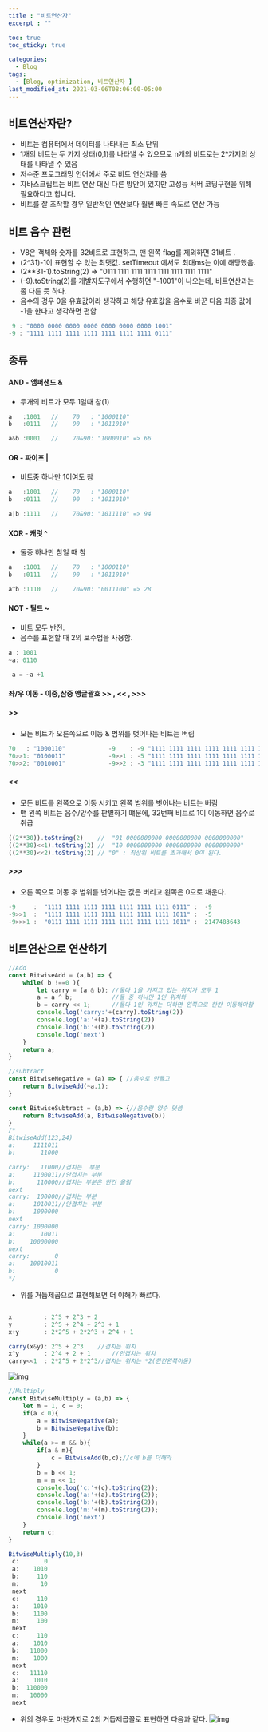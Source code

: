 ```yaml
---
title : "비트연산자"
excerpt : ""

toc: true
toc_sticky: true

categories:
  - Blog
tags:
  - [Blog, optimization, 비트연산자 ]
last_modified_at: 2021-03-06T08:06:00-05:00
---
```


## 비트연산자란?

* 비트는 컴퓨터에서 데이터를 나타내는 최소 단위
* 1개의 비트는 두 가지 상태(0,1)를 나타낼 수 있으므로 n개의 비트로는 2ⁿ가지의 상태를 나타낼 수 있음
* 저수준 프로그래밍 언어에서 주로 비트 연산자를 씀
* 자바스크립트는 비트 연산 대신 다른 방안이 있지만 고성능 서버 코딩구현을 위해 필요하다고 합니다.
* 비트를 잘 조작할 경우 일반적인 연산보다 훨씬 빠른 속도로 연산 가능

## 비트 음수 관련

* V8은 객체와 숫자를 32비트로 표현하고, 맨 왼쪽 flag를 제외하면 31비트 .
* (2^31)-1이 표현할 수 있는 최댓값. setTimeout 에서도 최대ms는 이에 해당했음.
* (2**31-1).toString(2) => "0111 1111 1111 1111 1111 1111 1111 1111"
* (-9).toString(2)를 개발자도구에서 수행하면 "-1001"이 나오는데, 비트연산과는 좀 다른 듯 하다.
* 음수의 경우 0을 유효값이라 생각하고 해당 유효값을 음수로 바꾼 다음 최종 값에 -1을 한다고 생각하면 편함 
```js
 9 : "0000 0000 0000 0000 0000 0000 0000 1001"
-9 : "1111 1111 1111 1111 1111 1111 1111 0111"
```

## 종류 

#### AND - 앰퍼샌드 &
* 두개의 비트가 모두 1일때 참(1)
```js
a   :1001   //    70   : "1000110"
b   :0111   //    90   : "1011010"

a&b :0001   //    70&90: "1000010" => 66

```

#### OR - 파이프 |
* 비트중 하나만 1이여도 참
```js
a   :1001   //    70   : "1000110"
b   :0111   //    90   : "1011010"

a|b :1111   //    70&90: "1011110" => 94

```

#### XOR - 캐럿 ^
* 둘중 하나만 참일 때 참
```js
a   :1001   //    70   : "1000110"
b   :0111   //    90   : "1011010"

a^b :1110   //    70&90: "0011100" => 28

```

#### NOT - 틸드 ~
* 비트 모두 반전. 
* 음수를 표현할 때 2의 보수법을 사용함.

```js
a : 1001
~a: 0110

-a = ~a +1

```


#### 좌/우 이동 - 이중,삼중 앵글괄호 >> , << , >>>

##### >>
* 모든 비트가 오른쪽으로 이동 & 범위를 벗어나는 비트는 버림

```js
70   : "1000110"            -9    : -9 "1111 1111 1111 1111 1111 1111 1111 0111"
70>>1: "0100011"            -9>>1 : -5 "1111 1111 1111 1111 1111 1111 1111 1011"
70>>2: "0010001"            -9>>2 : -3 "1111 1111 1111 1111 1111 1111 1111 1101"
```

##### <<
* 모든 비트를 왼쪽으로 이동 시키고 왼쪽 범위를 벗어나는 비트는 버림
* 맨 왼쪽 비트는 음수/양수를 판별하기 떄문에, 32번째 비트로 1이 이동하면 음수로 취급
```js
((2**30)).toString(2)    //  "01 0000000000 0000000000 0000000000"
((2**30)<<1).toString(2) //  "10 0000000000 0000000000 0000000000"
((2**30)<<2).toString(2) // "0" : 최상위 비트를 초과해서 0이 된다.
```

##### >>>

* 오른 쪽으로 이동 후 범위를 벗어나는 값은 버리고 왼쪽은 0으로 채운다.

```js
-9     :  "1111 1111 1111 1111 1111 1111 1111 0111" :  -9
-9>>1  :  "1111 1111 1111 1111 1111 1111 1111 1011" :  -5
-9>>>1 :  "0111 1111 1111 1111 1111 1111 1111 1011" :  2147483643
```



## 비트연산으로 연산하기

```js
//Add
const BitwiseAdd = (a,b) => {
    while( b !==0 ){
        let carry = (a & b); //둘다 1을 가지고 있는 위치가 모두 1
        a = a ^ b;           //둘 중 하나만 1인 위치와 
        b = carry << 1;      //둘다 1인 위치는 더하면 왼쪽으로 한칸 이동해야함
        console.log('carry:'+(carry).toString(2))
        console.log('a:'+(a).toString(2))
        console.log('b:'+(b).toString(2))
        console.log('next')
    }
    return a;
}

//subtract
const BitwiseNegative = (a) => { //음수로 만들고
    return BitwiseAdd(~a,1);
}

const BitwiseSubtract = (a,b) => {//음수랑 양수 덧셈
    return BitwiseAdd(a, BitwiseNegative(b))
}
/*
BitwiseAdd(123,24)
a:     1111011
b:       11000

carry:   11000//겹치는  부분
a:     1100011//안겹치는 부분
b:      110000//겹치는 부분은 한칸 올림
next          
carry:  100000//겹치는 부분
a:     1010011//안겹치는 부분
b:     1000000
next
carry: 1000000
a:       10011
b:    10000000
next
carry:       0
a:    10010011
b:           0
*/

```

* 위를 거듭제곱으로 표현해보면 더 이해가 빠르다.

```js

x         : 2^5 + 2^3 + 2
y         : 2^5 + 2^4 + 2^3 + 1
x+y       : 2*2^5 + 2*2^3 + 2^4 + 1

carry(x&y): 2^5 + 2^3    //겹치는 위치
x^y       : 2^4 + 2 + 1      //안겹치는 위치
carry<<1  : 2*2^5 + 2*2^3//겹치는 위치는 *2(한칸왼쪽이동)

```
![img](/assets/images/222.jpg) 

```js
//Multiply
const BitwiseMultiply = (a,b) => {
    let m = 1, c = 0;
    if(a < 0){
        a = BitwiseNegative(a);
        b = BitwiseNegative(b);
    }
    while(a >= m && b){
        if(a & m){
            c = BitwiseAdd(b,c);//c에 b를 더해라
        }
        b = b << 1;
        m = m << 1;
        console.log('c:'+(c).toString(2));
        console.log('a:'+(a).toString(2));
        console.log('b:'+(b).toString(2));
        console.log('m:'+(m).toString(2));
        console.log('next')
    }
    return c;
}

BitwiseMultiply(10,3)
 c:       0
 a:    1010
 b:     110
 m:      10
 next
 c:     110
 a:    1010
 b:    1100
 m:     100
 next
 c:     110
 a:    1010
 b:   11000
 m:    1000
 next
 c:   11110
 a:    1010
 b:  110000
 m:   10000
 next

```

* 위의 경우도 마찬가지로 2의 거듭제곱꼴로 표현하면 다음과 같다.
![img](/assets/images/2222.jpg) 

